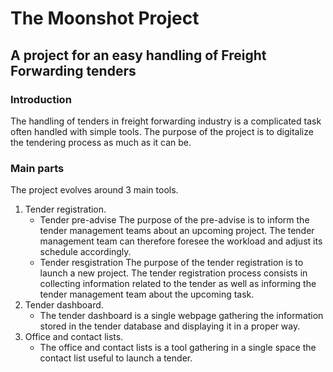 # The Moonshot Project

## A project for an easy handling of Freight Forwarding tenders

### Introduction

The handling of tenders in freight forwarding industry is a complicated task often handled with simple tools.
The purpose of the project is to digitalize the tendering process as much as it can be.

### Main parts

The project evolves around 3 main tools.

1. Tender registration.
   - Tender pre-advise
     The purpose of the pre-advise is to inform the tender management teams about an upcoming project. The tender management team can therefore foresee the workload and adjust its schedule accordingly.
   - Tender resgistration
     The purpose of the tender registration is to launch a new project. The tender registration process consists in collecting information related to the tender as well as informing the tender management team about the upcoming task.
2. Tender dashboard.
   - The tender dashboard is a single webpage gathering the information stored in the tender database and displaying it in a proper way.
3. Office and contact lists.
   - The office and contact lists is a tool gathering in a single space the contact list useful to launch a tender.

